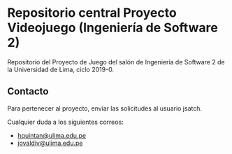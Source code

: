 # Repositorio central Proyecto Videojuego (Ingeniería de Software 2)

Repositorio del Proyecto de Juego del salón de Ingeniería de Software 2
de la Universidad de Lima, ciclo 2019-0.

##  Contacto

Para pertenecer al proyecto, enviar las solicitudes al usuario jsatch.

Cualquier duda a los siguientes correos:

- hquintan@ulima.edu.pe
- jovaldiv@ulima.edu.pe
